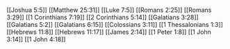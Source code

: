 [[Joshua 5:5]]
[[Matthew 25:31]]
[[Luke 7:5]]
[[Romans 2:25]]
[[Romans 3:29]]
[[1 Corinthians 7:19]]
[[2 Corinthians 5:14]]
[[Galatians 3:28]]
[[Galatians 5:2]]
[[Galatians 6:15]]
[[Colossians 3:11]]
[[1 Thessalonians 1:3]]
[[Hebrews 11:8]]
[[Hebrews 11:17]]
[[James 2:14]]
[[1 Peter 1:8]]
[[1 John 3:14]]
[[1 John 4:18]]
